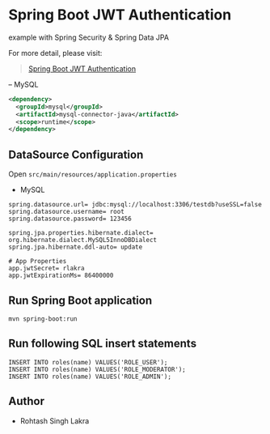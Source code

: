 # Spring Boot JWT Authentication
 
 example with Spring Security & Spring Data JPA

For more detail, please visit:
> [Spring Boot JWT Authentication](https://github.com/rslakra/Spring.git)

– MySQL
```xml
<dependency>
  <groupId>mysql</groupId>
  <artifactId>mysql-connector-java</artifactId>
  <scope>runtime</scope>
</dependency>
```
## DataSource Configuration
Open `src/main/resources/application.properties`

- MySQL
```
spring.datasource.url= jdbc:mysql://localhost:3306/testdb?useSSL=false
spring.datasource.username= root
spring.datasource.password= 123456

spring.jpa.properties.hibernate.dialect= org.hibernate.dialect.MySQL5InnoDBDialect
spring.jpa.hibernate.ddl-auto= update

# App Properties
app.jwtSecret= rlakra
app.jwtExpirationMs= 86400000
```

## Run Spring Boot application

```
mvn spring-boot:run
```

## Run following SQL insert statements
```
INSERT INTO roles(name) VALUES('ROLE_USER');
INSERT INTO roles(name) VALUES('ROLE_MODERATOR');
INSERT INTO roles(name) VALUES('ROLE_ADMIN');
```


## Author
- Rohtash Singh Lakra